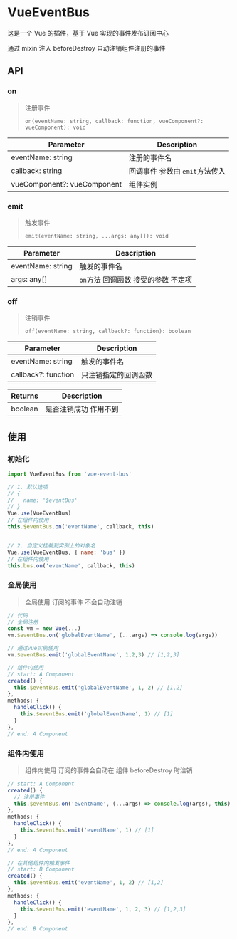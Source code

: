 # VueEventBus

这是一个 Vue 的插件，基于 Vue 实现的事件发布订阅中心

通过 mixin 注入 beforeDestroy 自动注销组件注册的事件

## API

### on

> 注册事件
> 
> `on(eventName: string, callback: function, vueComponent?: vueComponent): void`

| Parameter	| Description |
| --- | --- |
| eventName: string | 注册的事件名 |
| callback: string | 回调事件 参数由 `emit`方法传入 |
| vueComponent?: vueComponent | 组件实例 |

### emit

> 触发事件
> 
> `emit(eventName: string, ...args: any[]): void`

| Parameter	| Description |
| --- | --- |
| eventName: string | 触发的事件名 |
| args: any[] | `on`方法 回调函数 接受的参数 不定项 |

### off

> 注销事件
> 
> `off(eventName: string, callback?: function): boolean`

| Parameter	| Description |
| --- | --- |
| eventName: string | 触发的事件名 |
| callback?: function | 只注销指定的回调函数 |

| Returns	| Description |
| --- | --- |
| boolean | 是否注销成功 作用不到 |

## 使用

### 初始化

```js
import VueEventBus from 'vue-event-bus'

// 1. 默认选项
// {
//   name: '$eventBus'
// }
Vue.use(VueEventBus)
// 在组件内使用
this.$eventBus.on('eventName', callback, this)


// 2. 自定义挂载到实例上的对象名
Vue.use(VueEventBus, { name: 'bus' })
// 在组件内使用
this.bus.on('eventName', callback, this)
```

### 全局使用

> 全局使用 订阅的事件 不会自动注销

```js
// 代码
// 全局注册
const vm = new Vue(...)
vm.$eventBus.on('globalEventName', (...args) => console.log(args))

// 通过vue实例使用
vm.$eventBus.emit('globalEventName', 1,2,3) // [1,2,3]

// 组件内使用
// start: A Component
created() {
  this.$eventBus.emit('globalEventName', 1, 2) // [1,2]
},
methods: {
  handleClick() {
    this.$eventBus.emit('globalEventName', 1) // [1]
  }
},
// end: A Component
```

### 组件内使用

> 组件内使用 订阅的事件会自动在 组件 beforeDestroy 时注销

```js
// start: A Component
created() {
  // 注册事件
  this.$eventBus.on('eventName', (...args) => console.log(args), this)
},
methods: {
  handleClick() {
    this.$eventBus.emit('eventName', 1) // [1]
  }
},
// end: A Component

// 在其他组件内触发事件
// start: B Component
created() {
  this.$eventBus.emit('eventName', 1, 2) // [1,2]
},
methods: {
  handleClick() {
    this.$eventBus.emit('eventName', 1, 2, 3) // [1,2,3]
  }
},
// end: B Component
```
